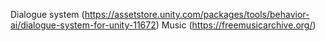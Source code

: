 Dialogue system (https://assetstore.unity.com/packages/tools/behavior-ai/dialogue-system-for-unity-11672)
Music (https://freemusicarchive.org/)
